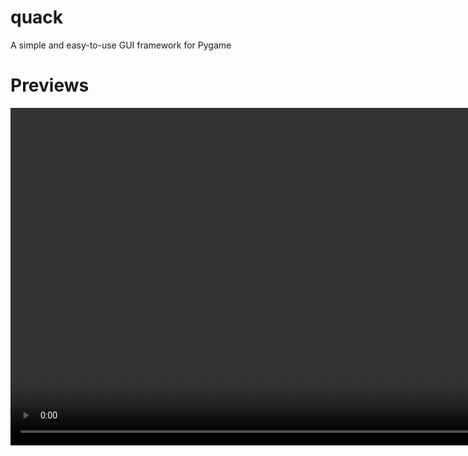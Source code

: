 # quack
A simple and easy-to-use GUI framework for Pygame

# Previews
<video src="https://github.com/biggus-developerus/quack-gui/raw/master/previews/cps_app.mp4" width=1080/>

